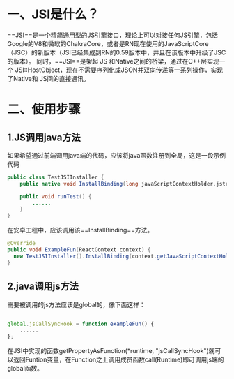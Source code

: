 ﻿# 一、JSI是什么？
 ==JSI==是一个精简通用型的JS引擎接口，理论上可以对接任何JS引擎，包括Google的V8和微软的ChakraCore，或者是RN现在使用的JavaScriptCore（JSC）的新版本（JSI已经集成到RN的0.59版本中，并且在该版本中升级了JSC的版本）。
同时，==JSI==是架起 JS 和Native之间的桥梁，通过在C++层实现一个 JSI::HostObject，现在不需要序列化成JSON并双向传递等一系列操作，实现了Native和 JS间的直接通讯。
# 二、使用步骤
## 1.JS调用java方法
如果希望通过前端调用java端的代码，应该将java函数注册到全局，这是一段示例代码

```java
public class TestJSIInstaller {
    public native void InstallBinding(long javaScriptContextHolder,jstring moduleName);

    public void runTest() {
        ......
    }
}
```
在安卓工程中，应该调用该==InstallBinding==方法。

```java
@Override
public void ExampleFun(ReactContext context) {
  new TestJSIInstaller().InstallBinding(context.getJavaScriptContextHolder().get());
}
```
## 2.java调用js方法
需要被调用的js方法应该是global的，像下面这样：

```javascript

global.jsCallSyncHook = function exampleFun() {
    ......
};
```
在JSI中实现的函数getPropertyAsFunction(*runtime, "jsCallSyncHook")就可以返回Funtion变量，在Function之上调用成员函数call(Runtime)即可调用js端的global函数。

